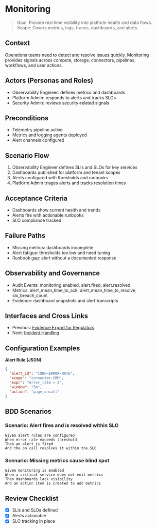 # Monitoring

> Goal: Provide real time visibility into platform health and data flows.  
> Scope: Covers metrics, logs, traces, dashboards, and alerts.

## Context
Operations teams need to detect and resolve issues quickly. Monitoring provides signals across compute, storage, connectors, pipelines, workflows, and user actions.

## Actors (Personas and Roles)
- Observability Engineer: defines metrics and dashboards
- Platform Admin: responds to alerts and tracks SLOs
- Security Admin: reviews security-related signals

## Preconditions
- Telemetry pipeline active
- Metrics and logging agents deployed
- Alert channels configured

## Scenario Flow
1. Observability Engineer defines SLIs and SLOs for key services
2. Dashboards published for platform and tenant scopes
3. Alerts configured with thresholds and runbooks
4. Platform Admin triages alerts and tracks resolution times

## Acceptance Criteria
- Dashboards show current health and trends
- Alerts fire with actionable runbooks
- SLO compliance tracked

## Failure Paths
- Missing metrics: dashboards incomplete
- Alert fatigue: thresholds too low and need tuning
- Runbook gap: alert without a documented response

## Observability and Governance
- Audit Events: monitoring.enabled, alert.fired, alert.resolved
- Metrics: alert_mean_time_to_ack, alert_mean_time_to_resolve, slo_breach_count
- Evidence: dashboard snapshots and alert transcripts

## Interfaces and Cross Links
- Previous: [Evidence Export for Regulators](09b-evidence-export-regulators.md)
- Next: [Incident Handling](10b-incident-handling.md)

## Configuration Examples

**Alert Rule (JSON)**
```json
{
  "alert_id": "CONN-ERROR-RATE",
  "scope": "connector:CRM",
  "expr": "error_rate > 2",
  "window": "5m",
  "action": "page_oncall"
}
```

## BDD Scenarios

### Scenario: Alert fires and is resolved within SLO
```gherkin
Given alert rules are configured
When error rate exceeds threshold
Then an alert is fired
And the on call resolves it within the SLO
```

### Scenario: Missing metrics cause blind spot
```gherkin
Given monitoring is enabled
When a critical service does not emit metrics
Then dashboards lack visibility
And an action item is created to add metrics
```

## Review Checklist
- [x] SLIs and SLOs defined
- [x] Alerts actionable
- [x] SLO tracking in place

